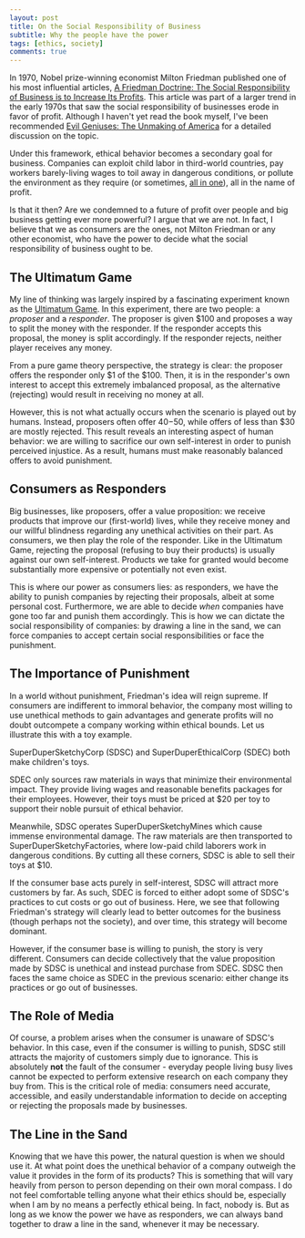 ```yaml
---
layout: post
title: On the Social Responsibility of Business
subtitle: Why the people have the power
tags: [ethics, society]
comments: true
---
```


In 1970, Nobel prize-winning economist Milton Friedman published one of his most influential articles, [A Friedman Doctrine: The Social Responsibility of Business is to Increase Its Profits](https://www.nytimes.com/1970/09/13/archives/a-friedman-doctrine-the-social-responsibility-of-business-is-to.html). This article was part of a larger trend in the early 1970s that saw the social responsibility of businesses erode in favor of profit. Although I haven't yet read the book myself, I've been recommended [Evil Geniuses: The Unmaking of America](https://www.amazon.com/Evil-Geniuses-Unmaking-America-History/dp/1984801341) for a detailed discussion on the topic.

Under this framework, ethical behavior becomes a secondary goal for business. Companies can exploit child labor in third-world countries, pay workers barely-living wages to toil away in dangerous conditions, or pollute the environment as they require (or sometimes, [all in one](https://www.theguardian.com/global-development/2019/dec/18/how-the-race-for-cobalt-risks-turning-it-from-miracle-metal-to-deadly-chemical)), all in the name of profit.

Is that it then? Are we condemned to a future of profit over people and big business getting ever more powerful? I argue that we are not. In fact, I believe that we as consumers are the ones, not Milton Friedman or any other economist, who have the power to decide what the social responsibility of business ought to be.

## The Ultimatum Game
My line of thinking was largely inspired by a fascinating experiment known as the [Ultimatum Game](https://en.wikipedia.org/wiki/Ultimatum_game). In this experiment, there are two people: a *proposer* and a *responder*. The proposer is given $100 and proposes a way to split the money with the responder. If the responder accepts this proposal, the money is split accordingly. If the responder rejects, neither player receives any money.

From a pure game theory perspective, the strategy is clear: the proposer offers the responder only $1 of the $100. Then, it is in the responder's own interest to accept this extremely imbalanced proposal, as the alternative (rejecting) would result in receiving no money at all.

However, this is not what actually occurs when the scenario is played out by humans. Instead, proposers often offer $40-$50, while offers of less than $30 are mostly rejected. This result reveals an interesting aspect of human behavior: we are willing to sacrifice our own self-interest in order to punish perceived injustice. As a result, humans must make reasonably balanced offers to avoid punishment.

## Consumers as Responders
Big businesses, like proposers, offer a value proposition: we receive products that improve our (first-world) lives, while they receive money and our willful blindness regarding any unethical activities on their part. As consumers, we then play the role of the responder. Like in the Ultimatum Game, rejecting the proposal (refusing to buy their products) is usually against our own self-interest. Products we take for granted would become substantially more expensive or potentially not even exist.

This is where our power as consumers lies: as responders, we have the ability to punish companies by rejecting their proposals, albeit at some personal cost. Furthermore, we are able to decide *when* companies have gone too far and punish them accordingly. This is how we can dictate the social responsibility of companies: by drawing a line in the sand, we can force companies to accept certain social responsibilities or face the punishment.

## The Importance of Punishment
In a world without punishment, Friedman's idea will reign supreme. If consumers are indifferent to immoral behavior, the company most willing to use unethical methods to gain advantages and generate profits will no doubt outcompete a company working within ethical bounds. Let us illustrate this with a toy example.

SuperDuperSketchyCorp (SDSC) and SuperDuperEthicalCorp (SDEC) both make children's toys.

SDEC only sources raw materials in ways that minimize their environmental impact. They provide living wages and reasonable benefits packages for their employees. However, their toys must be priced at $20 per toy to support their noble pursuit of ethical behavior.

Meanwhile, SDSC operates SuperDuperSketchyMines which cause immense environmental damage. The raw materials are then transported to SuperDuperSketchyFactories, where low-paid child laborers work in dangerous conditions. By cutting all these corners, SDSC is able to sell their toys at $10.

If the consumer base acts purely in self-interest, SDSC will attract more customers by far. As such, SDEC is forced to either adopt some of SDSC's practices to cut costs or go out of business. Here, we see that following Friedman's strategy will clearly lead to better outcomes for the business (though perhaps not the society), and over time, this strategy will become dominant.

However, if the consumer base is willing to punish, the story is very different. Consumers can decide collectively that the value proposition made by SDSC is unethical and instead purchase from SDEC. SDSC then faces the same choice as SDEC in the previous scenario: either change its practices or go out of businesses.

## The Role of Media
Of course, a problem arises when the consumer is unaware of SDSC's behavior. In this case, even if the consumer is willing to punish, SDSC still attracts the majority of customers simply due to ignorance. This is absolutely **not** the fault of the consumer - everyday people living busy lives cannot be expected to perform extensive research on each company they buy from. This is the critical role of media: consumers need accurate, accessible, and easily understandable information to decide on accepting or rejecting the proposals made by businesses.

## The Line in the Sand
Knowing that we have this power, the natural question is when we should use it. At what point does the unethical behavior of a company outweigh the value it provides in the form of its products? This is something that will vary heavily from person to person depending on their own moral compass. I do not feel comfortable telling anyone what their ethics should be, especially when I am by no means a perfectly ethical being. In fact, nobody is. But as long as we know the power we have as responders, we can always band together to draw a line in the sand, whenever it may be necessary.